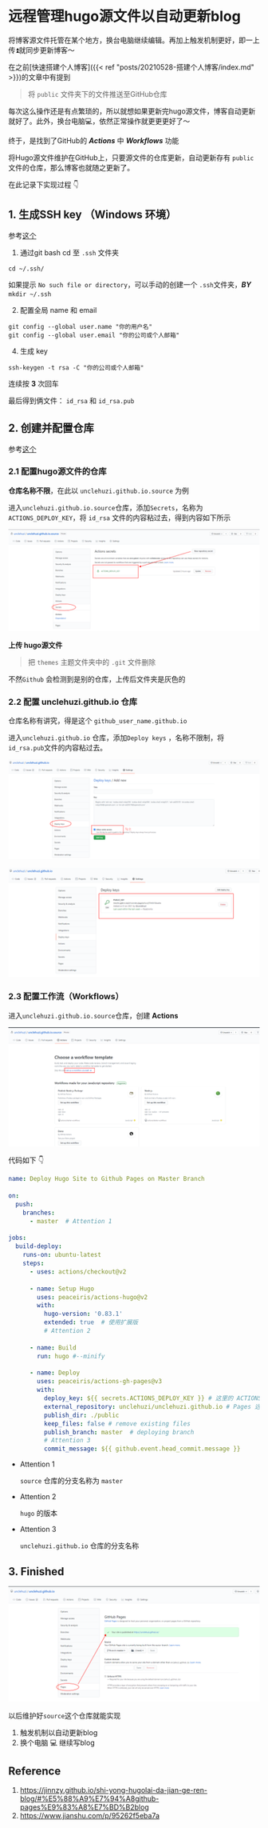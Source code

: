# 远程管理hugo源文件以自动更新blog


将博客源文件托管在某个地方，换台电脑继续编辑。再加上触发机制更好，即一上传⏫就同步更新博客～

<!--more-->

在之前[快速搭建个人博客]({{< ref "posts/20210528-搭建个人博客/index.md" >}})的文章中有提到

> 将 `public` 文件夹下的文件推送至GitHub仓库

每次这么操作还是有点繁琐的，所以就想如果更新完hugo源文件，博客自动更新就好了。此外，换台电脑💻，依然正常操作就更更更好了～

终于，是找到了GitHub的 ***Actions*** 中 ***Workflows*** 功能

将Hugo源文件维护在GitHub上，只要源文件的仓库更新，自动更新存有 `public` 文件的仓库，那么博客也就随之更新了。


在此记录下实现过程 👇

## 1. 生成SSH key （Windows 环境）

参考[这个](https://www.jianshu.com/p/95262f5eba7a)

1. 通过git bash cd 至 `.ssh` 文件夹

  ```shell
  cd ~/.ssh/
  ```

  如果提示 `No such file or directory`，可以手动的创建一个 `.ssh`文件夹，***BY***  `mkdir ~/.ssh`

2. 配置全局 name 和 email


  ```shell
  git config --global user.name "你的用户名"
  git config --global user.email "你的公司或个人邮箱"
  ```

4. 生成 key

  ```git
  ssh-keygen -t rsa -C "你的公司或个人邮箱"
  ```
  
  连续按 **3** 次回车

  最后得到俩文件： `id_rsa` 和 `id_rsa.pub`

## 2. 创建并配置仓库

参考[这个](https://jinnzy.github.io/shi-yong-hugolai-da-jian-ge-ren-blog/#%E5%88%A9%E7%94%A8github-pages%E9%83%A8%E7%BD%B2blog)

### 2.1 配置hugo源文件的仓库

**仓库名称不限**，在此以 `unclehuzi.github.io.source` 为例

进入`unclehuzi.github.io.source`仓库，添加`Secrets`，名称为`ACTIONS_DEPLOY_KEY`，将 `id_rsa` 文件的内容粘过去，得到内容如下所示

![Secrets](https://raw.githubusercontent.com/unclehuzi/pic/master/img/image-20210608140032371.png)



**上传 hugo源文件**

> 把 `themes` 主题文件夹中的 `.git` 文件删除

不然`Github` 会检测到是别的仓库，上传后文件夹是灰色的



### 2.2 配置 unclehuzi.github.io 仓库

仓库名称有讲究，得是这个 `github_user_name.github.io`

进入`unclehuzi.github.io` 仓库，添加`Deploy keys` ，名称不限制，将`id_rsa.pub`文件的内容粘过去。

![Deploy keys](https://raw.githubusercontent.com/unclehuzi/pic/master/img/image-20210608140646451.png)

![result](https://raw.githubusercontent.com/unclehuzi/pic/master/img/image-20210608140754762.png)



### 2.3 配置工作流（Workflows）

进入`unclehuzi.github.io.source`仓库，创建 **Actions**

![Actions](https://raw.githubusercontent.com/unclehuzi/pic/master/img/image-20210608140939363.png)

代码如下 👇

```yaml
name: Deploy Hugo Site to Github Pages on Master Branch

on:
  push:
    branches:
      - master  # Attention 1

jobs:
  build-deploy:
    runs-on: ubuntu-latest
    steps:
      - uses: actions/checkout@v2
      
      - name: Setup Hugo
        uses: peaceiris/actions-hugo@v2
        with:
          hugo-version: '0.83.1'
          extended: true  # 使用扩展版
          # Attention 2

      - name: Build
        run: hugo #--minify

      - name: Deploy
        uses: peaceiris/actions-gh-pages@v3
        with:
          deploy_key: ${{ secrets.ACTIONS_DEPLOY_KEY }} # 这里的 ACTIONS_DEPLOY_KEY 则是上面设置 Private Key的变量名
          external_repository: unclehuzi/unclehuzi.github.io # Pages 远程仓库 
          publish_dir: ./public
          keep_files: false # remove existing files
          publish_branch: master  # deploying branch
          # Attention 3
          commit_message: ${{ github.event.head_commit.message }}
```



* Attention 1

  `source` 仓库的分支名称为 `master`

* Attention 2

  `hugo` 的版本

* Attention 3

  `unclehuzi.github.io` 仓库的分支名称





## 3. Finished

![result](https://raw.githubusercontent.com/unclehuzi/pic/master/img/image-20210608141817601.png)

以后维护好`source`这个仓库就能实现

1. 触发机制以自动更新blog
2. 换个电脑 💻 继续写blog

## Reference

1. https://jinnzy.github.io/shi-yong-hugolai-da-jian-ge-ren-blog/#%E5%88%A9%E7%94%A8github-pages%E9%83%A8%E7%BD%B2blog
2. https://www.jianshu.com/p/95262f5eba7a







<head> 
    <script defer src="https://use.fontawesome.com/releases/v5.0.13/js/all.js"></script> 
    <script defer src="https://use.fontawesome.com/releases/v5.0.13/js/v4-shims.js"></script> 
</head> 
<link rel="stylesheet" href="https://use.fontawesome.com/releases/v5.0.13/css/all.css">
